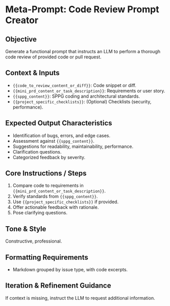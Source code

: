 # Meta-Prompt: Code Review Prompt Creator

## Objective
Generate a functional prompt that instructs an LLM to perform a thorough code review of provided code or pull request.

## Context & Inputs
- `{{code_to_review_content_or_diff}}`: Code snippet or diff.  
- `{{mini_prd_content_or_task_description}}`: Requirements or user story.  
- `{{sppg_content}}`: SPPG coding and architectural standards.  
- `{{project_specific_checklists}}`: (Optional) Checklists (security, performance).

## Expected Output Characteristics
- Identification of bugs, errors, and edge cases.  
- Assessment against `{{sppg_content}}`.  
- Suggestions for readability, maintainability, performance.  
- Clarification questions.  
- Categorized feedback by severity.

## Core Instructions / Steps
1. Compare code to requirements in `{{mini_prd_content_or_task_description}}`.  
2. Verify standards from `{{sppg_content}}`.  
3. Use `{{project_specific_checklists}}` if provided.  
4. Offer actionable feedback with rationale.  
5. Pose clarifying questions.

## Tone & Style
Constructive, professional.

## Formatting Requirements
- Markdown grouped by issue type, with code excerpts.

## Iteration & Refinement Guidance
If context is missing, instruct the LLM to request additional information. 